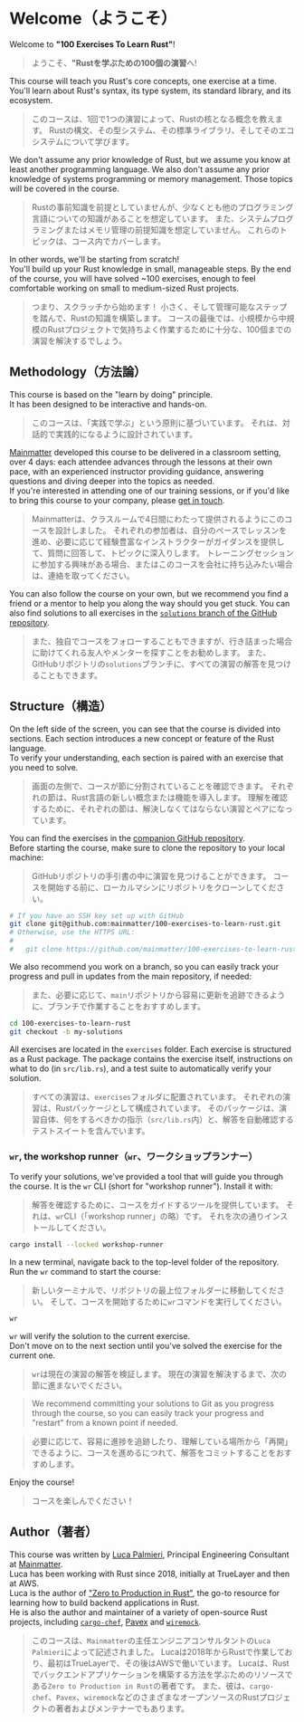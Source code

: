 # Welcome（ようこそ）

Welcome to **"100 Exercises To Learn Rust"**!

> ようこそ、**"Rustを学ぶための100個の演習**へ!

This course will teach you Rust's core concepts, one exercise at a time.\
You'll learn about Rust's syntax, its type system, its standard library, and its ecosystem.

> このコースは、1回で1つの演習によって、Rustの核となる概念を教えます。
> Rustの構文、その型システム、その標準ライブラリ、そしてそのエコシステムについて学びます。

We don't assume any prior knowledge of Rust, but we assume you know at least
another programming language.
We also don't assume any prior knowledge of systems programming or memory management. Those
topics will be covered in the course.

> Rustの事前知識を前提としていませんが、少なくとも他のプログラミング言語についての知識があることを想定しています。
> また、システムプログラミングまたはメモリ管理の前提知識を想定していません。
> これらのトピックは、コース内でカバーします。

In other words, we'll be starting from scratch!\
You'll build up your Rust knowledge in small, manageable steps.
By the end of the course, you will have solved ~100 exercises, enough to
feel comfortable working on small to medium-sized Rust projects.

> つまり、スクラッチから始めます！
> 小さく、そして管理可能なステップを踏んで、Rustの知識を構築します。
> コースの最後では、小規模から中規模のRustプロジェクトで気持ちよく作業するために十分な、100個までの演習を解決するでしょう。

## Methodology（方法論）

This course is based on the "learn by doing" principle.\
It has been designed to be interactive and hands-on.

> このコースは、「実践で学ぶ」という原則に基づいています。
> それは、対話的で実践的になるように設計されています。

[Mainmatter](https://mainmatter.com/rust-consulting/) developed this course
to be delivered in a classroom setting, over 4 days: each attendee advances
through the lessons at their own pace, with an experienced instructor providing
guidance, answering questions and diving deeper into the topics as needed.\
If you're interested in attending one of our training sessions, or if you'd like to
bring this course to your company, please [get in touch](https://mainmatter.com/contact/).

> Mainmatterは、クラスルームで4日間にわたって提供されるようにこのコースを設計しました。
> それぞれの参加者は、自分のペースでレッスンを進め、必要に応じて経験豊富なインストラクターがガイダンスを提供して、質問に回答して、トピックに深入りします。
> トレーニングセッションに参加する興味がある場合、またはこのコースを会社に持ち込みたい場合は、連絡を取ってください。

You can also follow the course on your own, but we recommend you find a friend or
a mentor to help you along the way should you get stuck. You can
also find solutions to all exercises in the
[`solutions` branch of the GitHub repository](https://github.com/mainmatter/100-exercises-to-learn-rust/tree/solutions).

> また、独自でコースをフォローすることもできますが、行き詰まった場合に助けてくれる友人やメンターを探すことをお勧めします。
> また、GitHubリポジトリの`solutions`ブランチに、すべての演習の解答を見つけることもできます。

## Structure（構造）

On the left side of the screen, you can see that the course is divided into sections.
Each section introduces a new concept or feature of the Rust language.\
To verify your understanding, each section is paired with an exercise that you need to solve.

> 画面の左側で、コースが節に分割されていることを確認できます。
> それぞれの節は、Rust言語の新しい概念または機能を導入します。
> 理解を確認するために、それぞれの節は、解決しなくてはならない演習とペアになっています。

You can find the exercises in the
[companion GitHub repository](https://github.com/mainmatter/100-exercises-to-learn-rust).\
Before starting the course, make sure to clone the repository to your local machine:

> GitHubリポジトリの手引書の中に演習を見つけることができます。
> コースを開始する前に、ローカルマシンにリポジトリをクローンしてください。

```bash
# If you have an SSH key set up with GitHub
git clone git@github.com:mainmatter/100-exercises-to-learn-rust.git
# Otherwise, use the HTTPS URL:
#
#   git clone https://github.com/mainmatter/100-exercises-to-learn-rust.git
```

We also recommend you work on a branch, so you can easily track your progress and pull
in updates from the main repository, if needed:

> また、必要に応じて、`main`リポジトリから容易に更新を追跡できるように、ブランチで作業することをおすすめします。

```bash
cd 100-exercises-to-learn-rust
git checkout -b my-solutions
```

All exercises are located in the `exercises` folder.
Each exercise is structured as a Rust package.
The package contains the exercise itself, instructions on what to do (in `src/lib.rs`), and a test suite to
automatically verify your solution.

> すべての演習は、`exercises`フォルダに配置されています。
> それぞれの演習は、Rustパッケージとして構成されています。
> そのパッケージは、演習自体、何をするべきかの指示（`src/lib.rs`内）と、解答を自動確認するテストスイートを含んでいます。

### `wr`, the workshop runner（`wr`、ワークショップランナー）

To verify your solutions, we've provided a tool that will guide you through the course.
It is the `wr` CLI (short for "workshop runner").
Install it with:

> 解答を確認するために、コースをガイドするツールを提供しています。
> それは、`wr`CLI（「workshop runner」の略）です。
> それを次の通りインストールしてください。

```bash
cargo install --locked workshop-runner
```

In a new terminal, navigate back to the top-level folder of the repository.
Run the `wr` command to start the course:

> 新しいターミナルで、リポジトリの最上位フォルダーに移動してください。
> そして、コースを開始するために`wr`コマンドを実行してください。

```bash
wr
```

`wr` will verify the solution to the current exercise.\
Don't move on to the next section until you've solved the exercise for the current one.

> `wr`は現在の演習の解答を検証します。
> 現在の演習を解決するまで、次の節に進まないでください。

> We recommend committing your solutions to Git as you progress through the course,
> so you can easily track your progress and "restart" from a known point if needed.

> 必要に応じて、容易に進捗を追跡したり、理解している場所から「再開」できるように、コースを進めるにつれて、解答をコミットすることをおすすめします。

Enjoy the course!

> コースを楽しんでください！

## Author（著者）

This course was written by [Luca Palmieri](https://www.lpalmieri.com/), Principal Engineering
Consultant at [Mainmatter](https://mainmatter.com/rust-consulting/).\
Luca has been working with Rust since 2018, initially at TrueLayer and then at AWS.\
Luca is the author of ["Zero to Production in Rust"](https://zero2prod.com),
the go-to resource for learning how to build backend applications in Rust.\
He is also the author and maintainer of a variety of open-source Rust projects, including
[`cargo-chef`](https://github.com/LukeMathWalker/cargo-chef),
[Pavex](https://pavex.dev) and [`wiremock`](https://github.com/LukeMathWalker/wiremock-rs).

> このコースは、`Mainmatter`の主任エンジニアコンサルタントの`Luca Palmieri`によって記述されました。
> Lucaは2018年からRustで作業しており、最初はTrueLayerで、その後はAWSで働いています。
> Lucaは、Rustでバックエンドアプリケーションを構築する方法を学ぶためのリソースである`Zero to Production in Rust`の著者です。
> また、彼は、`cargo-chef`、`Pavex`、`wiremock`などのさまざまなオープンソースのRustプロジェクトの著者およびメンテナーでもあります。
